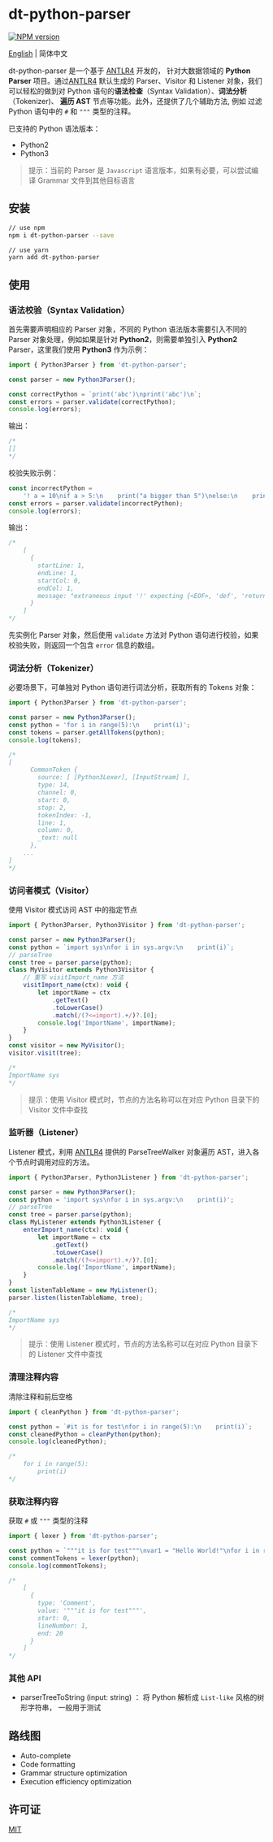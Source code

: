# dt-python-parser

[![NPM version][npm-image]][npm-url]

[npm-image]: https://img.shields.io/npm/v/dt-python-parser.svg?style=flat-square
[npm-url]: https://www.npmjs.com/package/dt-python-parser

[English](./README.md) | 简体中文

dt-python-parser 是一个基于 [ANTLR4](https://github.com/antlr/antlr4) 开发的， 针对大数据领域的 **Python Parser** 项目。通过[ANTLR4](https://github.com/antlr/antlr4) 默认生成的 Parser、Visitor 和 Listener 对象，我们可以轻松的做到对 Python 语句的**语法检查**（Syntax Validation）、**词法分析**（Tokenizer)、 **遍历 AST** 节点等功能。此外，还提供了几个辅助方法, 例如 过滤 Python 语句中的 `#` 和 `"""` 类型的注释。

已支持的 Python 语法版本：

-   Python2
-   Python3

> 提示：当前的 Parser 是 `Javascript` 语言版本，如果有必要，可以尝试编译 Grammar 文件到其他目标语言

## 安装

```bash
// use npm
npm i dt-python-parser --save

// use yarn
yarn add dt-python-parser
```

## 使用

### 语法校验（Syntax Validation）

首先需要声明相应的 Parser 对象，不同的 Python 语法版本需要引入不同的 Parser 对象处理，例如如果是针对 **Python2**，则需要单独引入 **Python2** Parser，这里我们使用 **Python3** 作为示例：

```javascript
import { Python3Parser } from 'dt-python-parser';

const parser = new Python3Parser();

const correctPython = `print('abc')\nprint('abc')\n`;
const errors = parser.validate(correctPython);
console.log(errors);
```

输出：

```javascript
/*
[]
*/
```

校验失败示例：

```javascript
const incorrectPython =
    '! a = 10\nif a > 5:\n    print("a bigger than 5")\nelse:\n    print("a smaller than 5")';
const errors = parser.validate(incorrectPython);
console.log(errors);
```

输出：

```javascript
/*
    [
      {
        startLine: 1,
        endLine: 1,
        startCol: 0,
        endCol: 1,
        message: "extraneous input '!' expecting {<EOF>, 'def', 'return', 'raise', 'from', 'import', 'import', 'global', 'nonlocal', 'assert', 'if', 'while', 'for', 'try', 'with', 'lambda', 'not', 'None', 'True', 'False', 'class', 'yield', 'yield', 'del', 'pass', 'continue', 'break', 'break', NEWLINE, NAME, STRING_LITERAL, BYTES_LITERAL, DECIMAL_INTEGER, OCT_INTEGER, HEX_INTEGER, BIN_INTEGER, FLOAT_NUMBER, IMAG_NUMBER, DECIMAL_INTEGER, OCT_INTEGER, HEX_INTEGER, BIN_INTEGER, FLOAT_NUMBER, IMAG_NUMBER, '...', '*', '(', '[', '+', '-', '~', '{', '@'}"
      }
    ]
*/
```

先实例化 Parser 对象，然后使用 `validate` 方法对 Python 语句进行校验，如果校验失败，则返回一个包含 `error` 信息的数组。

### 词法分析（Tokenizer）

必要场景下，可单独对 Python 语句进行词法分析，获取所有的 Tokens 对象：

```javascript
import { Python3Parser } from 'dt-python-parser';

const parser = new Python3Parser();
const python = 'for i in range(5):\n    print(i)';
const tokens = parser.getAllTokens(python);
console.log(tokens);

/*
[
      CommonToken {
        source: [ [Python3Lexer], [InputStream] ],
        type: 14,
        channel: 0,
        start: 0,
        stop: 2,
        tokenIndex: -1,
        line: 1,
        column: 0,
        _text: null
      },
    ...
]
*/
```

### 访问者模式（Visitor）

使用 Visitor 模式访问 AST 中的指定节点

```javascript
import { Python3Parser, Python3Visitor } from 'dt-python-parser';

const parser = new Python3Parser();
const python = `import sys\nfor i in sys.argv:\n    print(i)`;
// parseTree
const tree = parser.parse(python);
class MyVisitor extends Python3Visitor {
    // 重写 visitImport_name 方法
    visitImport_name(ctx): void {
        let importName = ctx
            .getText()
            .toLowerCase()
            .match(/(?<=import).+/)?.[0];
        console.log('ImportName', importName);
    }
}
const visitor = new MyVisitor();
visitor.visit(tree);

/*
ImportName sys
*/
```

> 提示：使用 Visitor 模式时，节点的方法名称可以在对应 Python 目录下的 Visitor 文件中查找

### 监听器（Listener）

Listener 模式，利用 [ANTLR4](https://github.com/antlr/antlr4) 提供的 ParseTreeWalker 对象遍历 AST，进入各个节点时调用对应的方法。

```javascript
import { Python3Parser, Python3Listener } from 'dt-python-parser';

const parser = new Python3Parser();
const python = 'import sys\nfor i in sys.argv:\n    print(i)';
// parseTree
const tree = parser.parse(python);
class MyListener extends Python3Listener {
    enterImport_name(ctx): void {
        let importName = ctx
            .getText()
            .toLowerCase()
            .match(/(?<=import).+/)?.[0];
        console.log('ImportName', importName);
    }
}
const listenTableName = new MyListener();
parser.listen(listenTableName, tree);

/*
ImportName sys
*/
```

> 提示：使用 Listener 模式时，节点的方法名称可以在对应 Python 目录下的 Listener 文件中查找

### 清理注释内容

清除注释和前后空格

```javascript
import { cleanPython } from 'dt-python-parser';

const python = `#it is for test\nfor i in range(5):\n    print(i)`;
const cleanedPython = cleanPython(python);
console.log(cleanedPython);

/*
    for i in range(5):
        print(i)
*/
```

### 获取注释内容

获取 `#` 或 `"""` 类型的注释

```javascript
import { lexer } from 'dt-python-parser';

const python = `"""it is for test"""\nvar1 = "Hello World!"\nfor i in range(5):\n    print(i)`;
const commentTokens = lexer(python);
console.log(commentTokens);

/*
    [
      {
        type: 'Comment',
        value: '"""it is for test"""',
        start: 0,
        lineNumber: 1,
        end: 20
      }
    ]
*/
```

### 其他 API

- parserTreeToString (input: string)
： 将 Python 解析成 `List-like` 风格的树形字符串， 一般用于测试

## 路线图

- Auto-complete
- Code formatting
- Grammar structure optimization
- Execution efficiency optimization

## 许可证

[MIT](./LICENSE)
